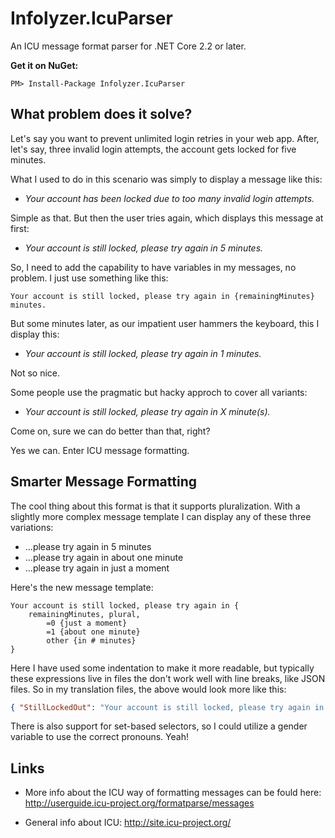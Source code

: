 # Infolyzer.IcuParser

An ICU message format parser for .NET Core 2.2 or later.

**Get it on NuGet:**

`PM> Install-Package Infolyzer.IcuParser`

## What problem does it solve?

Let's say you want to prevent unlimited login retries in your web app. After, let's say, three invalid login attempts, the account gets locked for five minutes. 

What I used to do in this scenario was simply to display a message like this:

- *Your account has been locked due to too many invalid login attempts.*

Simple as that. But then the user tries again, which displays this message at first:

- *Your account is still locked, please try again in 5 minutes.*

So, I need to add the capability to have variables in my messages, no problem. I just use something like this:

`Your account is still locked, please try again in {remainingMinutes} minutes.`

But some minutes later, as our impatient user hammers the keyboard, this I display this:

- *Your account is still locked, please try again in 1 minutes.*

Not so nice. 

Some people use the pragmatic but hacky approch to cover all variants:

- *Your account is still locked, please try again in X minute(s).*

Come on, sure we can do better than that, right? 

Yes we can. Enter ICU message formatting.


## Smarter Message Formatting 

The cool thing about this format is that it supports pluralization. With a slightly more complex message template I can display any of these three variations:

- ...please try again in 5 minutes
- ...please try again in about one minute
- ...please try again in just a moment

Here's the new message template:

```
Your account is still locked, please try again in {
    remainingMinutes, plural,
        =0 {just a moment}
        =1 {about one minute}
        other {in # minutes}
}
```

Here I have used some indentation to make it more readable, but typically these expressions live in files the don't work well with line breaks, like JSON files. So in my translation files, the above would look more like this:

```json
{ "StillLockedOut": "Your account is still locked, please try again in {remainingMinutes, plural, =0 {just a moment} =1 {about one minute} other {in # minutes}}" }
```
There is also support for set-based selectors, so I could utilize a gender variable to use the correct pronouns. Yeah! 

## Links

- More info about the ICU way of formatting messages can be fould here: 
  http://userguide.icu-project.org/formatparse/messages

- General info about ICU:
  http://site.icu-project.org/
